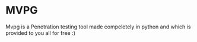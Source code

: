 # MVPG
Mvpg is a Penetration testing tool made compeletely in python and which is provided to you all for free :)
